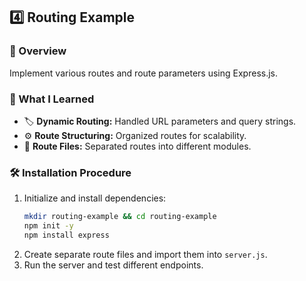 ## 4️⃣ **Routing Example**

### 📝 Overview  
Implement various routes and route parameters using Express.js.

### 🚀 What I Learned  
- 🏷️ **Dynamic Routing:** Handled URL parameters and query strings.
- ⚙️ **Route Structuring:** Organized routes for scalability.
- 🧩 **Route Files:** Separated routes into different modules.

### 🛠️ Installation Procedure
1. Initialize and install dependencies:
   ```bash
   mkdir routing-example && cd routing-example
   npm init -y
   npm install express
   ```
2. Create separate route files and import them into `server.js`.
3. Run the server and test different endpoints.
